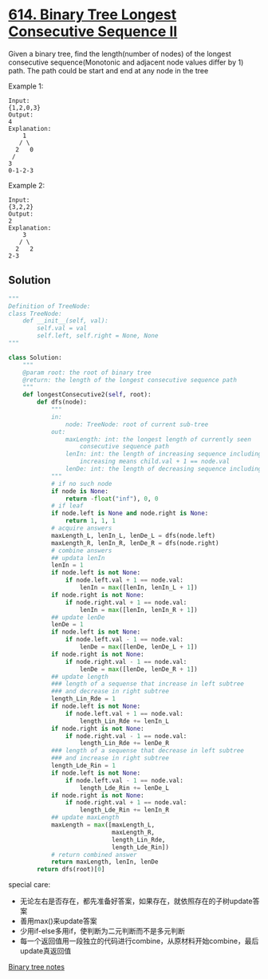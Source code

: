 # [614. Binary Tree Longest Consecutive Sequence II](https://www.lintcode.com/problem/binary-tree-longest-consecutive-sequence-ii/description)

Given a binary tree, find the length(number of nodes) of the longest consecutive sequence(Monotonic and adjacent node values differ by 1) path.
The path could be start and end at any node in the tree

Example 1:
```
Input:
{1,2,0,3}
Output:
4
Explanation:
    1
   / \
  2   0
 /
3
0-1-2-3
```
Example 2:
```
Input:
{3,2,2}
Output:
2
Explanation:
    3
   / \
  2   2
2-3
```
## Solution
```python
"""
Definition of TreeNode:
class TreeNode:
    def __init__(self, val):
        self.val = val
        self.left, self.right = None, None
"""

class Solution:
    """
    @param root: the root of binary tree
    @return: the length of the longest consecutive sequence path
    """
    def longestConsecutive2(self, root):
        def dfs(node):
            """
            in:
                node: TreeNode: root of current sub-tree
            out:
                maxLength: int: the longest length of currently seen 
                    consecutive sequence path
                lenIn: int: the length of increasing sequence including the node
                    increasing means child.val + 1 == node.val
                lenDe: int: the length of decreasing sequence including the node
            """
            # if no such node
            if node is None:
                return -float("inf"), 0, 0
            # if leaf
            if node.left is None and node.right is None:
                return 1, 1, 1
            # acquire answers
            maxLength_L, lenIn_L, lenDe_L = dfs(node.left)
            maxLength_R, lenIn_R, lenDe_R = dfs(node.right)
            # combine answers
            ## updata lenIn
            lenIn = 1
            if node.left is not None:
                if node.left.val + 1 == node.val:
                    lenIn = max([lenIn, lenIn_L + 1])
            if node.right is not None:
                if node.right.val + 1 == node.val:
                    lenIn = max([lenIn, lenIn_R + 1])
            ## update lenDe
            lenDe = 1
            if node.left is not None:
                if node.left.val - 1 == node.val:
                    lenDe = max([lenDe, lenDe_L + 1])
            if node.right is not None:
                if node.right.val - 1 == node.val:
                    lenDe = max([lenDe, lenDe_R + 1])
            ## update length
            ### length of a sequense that increase in left subtree 
            ### and decrease in right subtree
            length_Lin_Rde = 1
            if node.left is not None:
                if node.left.val + 1 == node.val:
                    length_Lin_Rde += lenIn_L
            if node.right is not None:
                if node.right.val - 1 == node.val:
                    length_Lin_Rde += lenDe_R
            ### length of a sequense that decrease in left subtree 
            ### and increase in right subtree
            length_Lde_Rin = 1
            if node.left is not None:
                if node.left.val - 1 == node.val:
                    length_Lde_Rin += lenDe_L
            if node.right is not None:
                if node.right.val + 1 == node.val:
                    length_Lde_Rin += lenIn_R
            ## update maxLength
            maxLength = max([maxLength_L,
                             maxLength_R,
                             length_Lin_Rde,
                             length_Lde_Rin])
            # return combined answer
            return maxLength, lenIn, lenDe
        return dfs(root)[0]
```

special care:
- 无论左右是否存在，都先准备好答案，如果存在，就依照存在的子树update答案
- 善用max()来update答案
- 少用if-else多用if，使判断为二元判断而不是多元判断
- 每一个返回值用一段独立的代码进行combine，从原材料开始combine，最后update真返回值

[Binary tree notes](readme.md#Binary-Tree)